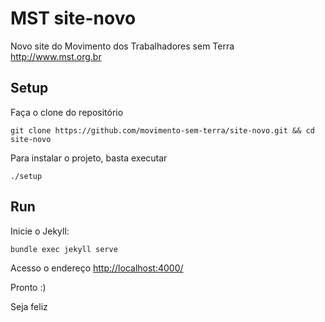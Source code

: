 MST site-novo
===
Novo site do Movimento dos Trabalhadores sem Terra http://www.mst.org.br


## Setup

Faça o clone do repositório

```
git clone https://github.com/movimento-sem-terra/site-novo.git && cd site-novo
```

Para instalar o projeto, basta executar

```
./setup
```

## Run

Inicie o Jekyll:

```
bundle exec jekyll serve
```

Acesso o endereço [http://localhost:4000/]()

Pronto :)

Seja feliz



